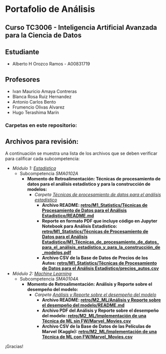 # Portafolio de Análisis

## Curso TC3006 - Inteligencia Artificial Avanzada para la Ciencia de Datos

## Estudiante
* Alberto H Orozco Ramos - A00831719

## Profesores
* Ivan Mauricio Amaya Contreras
* Blanca Rosa Ruiz Hernandez
* Antonio Carlos Bento
* Frumencio Olivas Alvarez
* Hugo Terashima Marín

### Carpetas en este repositorio:

## Archivos para revisión:
A continuación se muestra una lista de los archivos que se deben verificar para calificar cada subcompetencia: 

* *Módulo 1: <a href="">Estadística</a>*
	* Subcompetencia *SMA0102A*
		* **Momento de Retroalimentación: Técnicas de procesamiento de datos para el análisis estadístico y para la construcción de modelos:**
			* *Carpeta <a href="">Técnicas de procesamiento de datos para el análisis estadístico</a>*
				* **Archivo README: <a href="">retro/M1_Statistics/Técnicas de Procesamiento de Datos para el Análisis Estadístico/README.md</a>**
 				* **Reporte en formato PDF que incluye código en Jupyter Notebook para Análisis Estadístico: <a href="">retro/M1_Statistics/Técnicas de Procesamiento de Datos para el Análisis Estadístico/M1_Técnicas_de_procesamiento_de_datos_para_el_análisis_estadístico_y_para_la_construcción_de_modelos.pdf</a>**
				* **Archivo CSV de la Base de Datos de Precios de los Autos: <a href="">retro/M1_Statistics/Técnicas de Procesamiento de Datos para el Análisis Estadístico/precios_autos.csv</a>**
* *Módulo 2: <a href="https://github.com/4lb3rt0r/TC3006_Portafolio_Analisis/tree/main/retro/M2_ML">Machine Learning</a>*
	* Subcompetencia *SMA0104A*
		* **Momento de Retroalimentación: Análisis y Reporte sobre el desempeño del modelo:**
			* *Carpeta <a href="https://github.com/4lb3rt0r/TC3006_Portafolio_Analisis/tree/main/retro/M2_ML/An%C3%A1lisis%20y%20Reporte%20sobre%20el%20desempe%C3%B1o%20del%20modelo">Análisis y Reporte sobre el desempeño del modelo</a>*
				* **Archivo README: <a href="https://github.com/4lb3rt0r/TC3006_Portafolio_Analisis/blob/main/retro/M2_ML/An%C3%A1lisis%20y%20Reporte%20sobre%20el%20desempe%C3%B1o%20del%20modelo/README.md">retro/M2_ML/Análisis y Reporte sobre el desempeño del modelo/README.md</a>**
				* **Archivo PDF del Análisis y Reporte sobre el desempeño del modelo: <a href="https://github.com/4lb3rt0r/TC3006_Portafolio_Analisis/blob/main/retro/M2_ML/An%C3%A1lisis%20y%20Reporte%20sobre%20el%20desempe%C3%B1o%20del%20modelo/Momento_de_Retroalimentaci%C3%B3n_An%C3%A1lisis_y_Reporte_sobre_el_desempe%C3%B1o_del_modelo.pdf">retro/M2_ML/Implementación de una Técnica de ML sin FW/Marvel_Movies.csv</a>**
				* **Archivo CSV de la Base de Datos de las Películas de Marvel (Kaggle): <a href="https://github.com/4lb3rt0r/TC3006_Portafolio_Analisis/blob/main/retro/M2_ML/An%C3%A1lisis%20y%20Reporte%20sobre%20el%20desempe%C3%B1o%20del%20modelo/Marvel_Movies.csv">retro/M2_ML/Implementación de una Técnica de ML con FW/Marvel_Movies.csv</a>**


¡Gracias!
